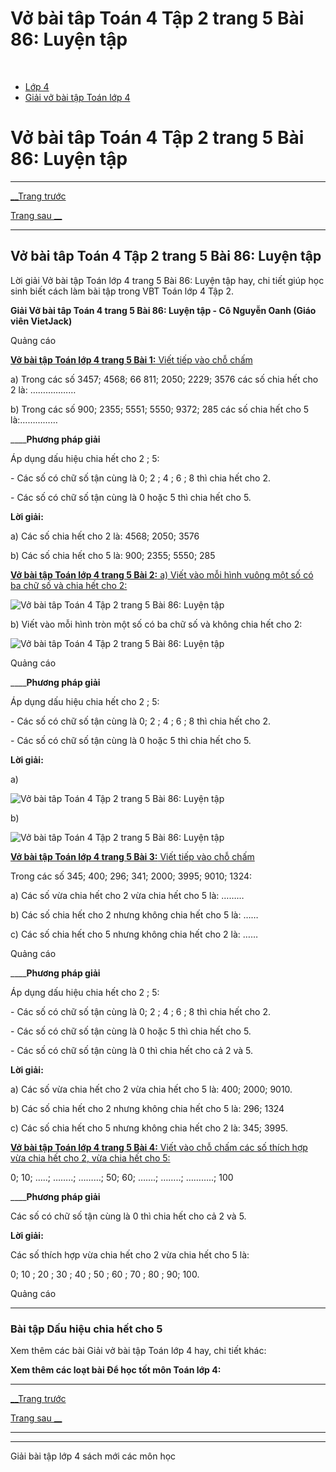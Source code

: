 # Vở bài tâp Toán 4 Tập 2 trang 5 Bài 86: Luyện tập

﻿

  * [Lớp 4](https://vietjack.com/series/lop-4.jsp)
  * [Giải vở bài tập Toán lớp 4](https://vietjack.com/giai-vo-bai-tap-toan-4/index.jsp)



# Vở bài tâp Toán 4 Tập 2 trang 5 Bài 86: Luyện tập

* * *

[__Trang trước](https://vietjack.com/giai-vo-bai-tap-toan-4/bai-85-dau-hieu-chia-het-cho-5.jsp)

[Trang sau __](https://vietjack.com/giai-vo-bai-tap-toan-4/bai-87-dau-hieu-chia-het-cho-9.jsp)

* * *

## Vở bài tâp Toán 4 Tập 2 trang 5 Bài 86: Luyện tập

Lời giải Vở bài tập Toán lớp 4 trang 5 Bài 86: Luyện tập hay, chi tiết giúp học sinh biết cách làm bài tập trong VBT Toán lớp 4 Tập 2.

**Giải Vở bài tâp Toán 4 trang 5 Bài 86: Luyện tập - Cô Nguyễn Oanh (Giáo viên VietJack)**

Quảng cáo

[**Vở bài tập Toán lớp 4 trang 5 Bài 1:** Viết tiếp vào chỗ chấm ](https://vietjack.com/giai-vo-bai-tap-toan-4/bai-1-trang-5-vbt-toan-4-tap-2.jsp)

a) Trong các số 3457; 4568; 66 811; 2050; 2229; 3576 các số chia hết cho 2 là: ………………

b) Trong các số 900; 2355; 5551; 5550; 9372; 285 các số chia hết cho 5 là:……………

____**Phương pháp giải**

Áp dụng dấu hiệu chia hết cho 2 ; 5: 

\- Các số có chữ số tận cùng là 0; 2 ; 4 ; 6 ; 8 thì chia hết cho 2.

\- Các số có chữ số tận cùng là 0 hoặc 5 thì chia hết cho 5.

**Lời giải:**

a) Các số chia hết cho 2 là: 4568; 2050; 3576

b) Các số chia hết cho 5 là: 900; 2355; 5550; 285

[**Vở bài tập Toán lớp 4 trang 5 Bài 2:** a) Viết vào mỗi hình vuông một số có ba chữ số và chia hết cho 2:](https://vietjack.com/giai-vo-bai-tap-toan-4/bai-2-trang-5-vbt-toan-4-tap-2.jsp)

![Vở bài tâp Toán 4 Tập 2 trang 5 Bài 86: Luyện tập](https://vietjack.com/giai-vo-bai-tap-toan-4/images/bai-2-trang-5-vbt-toan-4-tap-2.PNG)

b) Viết vào mỗi hình tròn một số có ba chữ số và không chia hết cho 2:

![Vở bài tâp Toán 4 Tập 2 trang 5 Bài 86: Luyện tập](https://vietjack.com/giai-vo-bai-tap-toan-4/images/bai-2-trang-5-vbt-toan-4-tap-2-1.PNG)

Quảng cáo

____**Phương pháp giải**

Áp dụng dấu hiệu chia hết cho 2 ; 5: 

\- Các số có chữ số tận cùng là 0; 2 ; 4 ; 6 ; 8 thì chia hết cho 2.

\- Các số có chữ số tận cùng là 0 hoặc 5 thì chia hết cho 5.

**Lời giải:**

a) 

![Vở bài tâp Toán 4 Tập 2 trang 5 Bài 86: Luyện tập](https://vietjack.com/giai-vo-bai-tap-toan-4/images/bai-2-trang-5-vbt-toan-4-tap-2-2.PNG)

b)

![Vở bài tâp Toán 4 Tập 2 trang 5 Bài 86: Luyện tập](https://vietjack.com/giai-vo-bai-tap-toan-4/images/bai-2-trang-5-vbt-toan-4-tap-2-3.PNG)

[**Vở bài tập Toán lớp 4 trang 5 Bài 3:** Viết tiếp vào chỗ chấm ](https://vietjack.com/giai-vo-bai-tap-toan-4/bai-3-trang-5-vbt-toan-4-tap-2.jsp)

Trong các số 345; 400; 296; 341; 2000; 3995; 9010; 1324:

a) Các số vừa chia hết cho 2 vừa chia hết cho 5 là: ………

b) Các số chia hết cho 2 nhưng không chia hết cho 5 là: ……

c) Các số chia hết cho 5 nhưng không chia hết cho 2 là: ……

Quảng cáo

____**Phương pháp giải**

Áp dụng dấu hiệu chia hết cho 2 ; 5: 

\- Các số có chữ số tận cùng là 0; 2 ; 4 ; 6 ; 8 thì chia hết cho 2.

\- Các số có chữ số tận cùng là 0 hoặc 5 thì chia hết cho 5.

\- Các số có chữ số tận cùng là 0 thì chia hết cho cả 2 và 5. 

**Lời giải:**

a) Các số vừa chia hết cho 2 vừa chia hết cho 5 là: 400; 2000; 9010.

b) Các số chia hết cho 2 nhưng không chia hết cho 5 là: 296; 1324

c) Các số chia hết cho 5 nhưng không chia hết cho 2 là: 345; 3995.

[**Vở bài tập Toán lớp 4 trang 5 Bài 4:** Viết vào chỗ chấm các số thích hợp vừa chia hết cho 2, vừa chia hết cho 5:](https://vietjack.com/giai-vo-bai-tap-toan-4/bai-4-trang-5-vbt-toan-4-tap-2.jsp)

0; 10; …..; ……..; ………; 50; 60; …….; ……..; ………..; 100

____**Phương pháp giải**

Các số có chữ số tận cùng là 0 thì chia hết cho cả 2 và 5. 

**Lời giải:**

Các số thích hợp vừa chia hết cho 2 vừa chia hết cho 5 là:

0; 10 ; 20 ; 30 ; 40 ; 50 ; 60 ; 70 ; 80 ; 90; 100.

Quảng cáo

* * *

### **Bài tập Dấu hiệu chia hết cho 5**

Xem thêm các bài Giải vở bài tập Toán lớp 4 hay, chi tiết khác:

**Xem thêm các loạt bài Để học tốt môn Toán lớp 4:**

* * *

[__Trang trước](https://vietjack.com/giai-vo-bai-tap-toan-4/bai-85-dau-hieu-chia-het-cho-5.jsp)

[Trang sau __](https://vietjack.com/giai-vo-bai-tap-toan-4/bai-87-dau-hieu-chia-het-cho-9.jsp)

* * *

* * *

Giải bài tập lớp 4 sách mới các môn học
